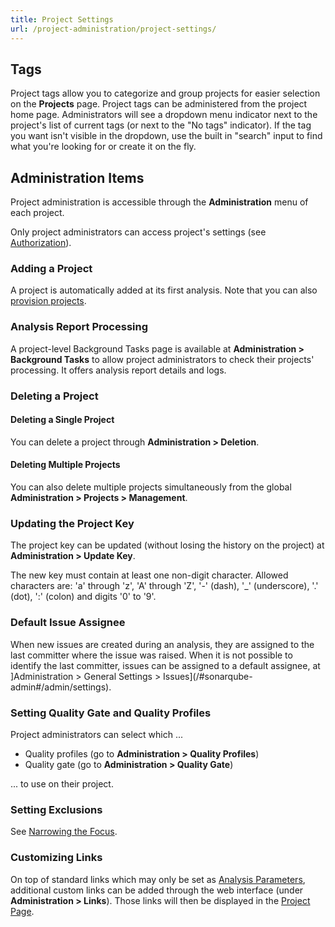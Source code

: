 ```yaml
---
title: Project Settings
url: /project-administration/project-settings/
---
```


## Tags

Project tags allow you to categorize and group projects for easier selection on the **Projects** page. Project tags can be administered from the project home page. Administrators will see a dropdown menu indicator next to the project's list of current tags (or next to the "No tags" indicator). If the tag you want isn't visible in the dropdown, use the built in "search" input to find what you're looking for or create it on the fly.

## Administration Items

Project administration is accessible through the **Administration** menu of each project.  

Only project administrators can access project's settings (see [Authorization](/instance-administration/security/)).

### Adding a Project

A project is automatically added at its first analysis. Note that you can also [provision projects](/project-administration/project-existence/).

### Analysis Report Processing

A project-level Background Tasks page is available at **Administration > Background Tasks** to allow project administrators to check their projects' processing. It offers analysis report details and logs.

### Deleting a Project

#### Deleting a Single Project

You can delete a project through **Administration > Deletion**.

#### Deleting Multiple Projects
You can also delete multiple projects simultaneously from the global **Administration > Projects > Management**.

### Updating the Project Key  

The project key can be updated (without losing the history on the project) at **Administration > Update Key**.

The new key must contain at least one non-digit character. Allowed characters are: 'a' through 'z', 'A' through 'Z', '-' (dash), '\_' (underscore), '.' (dot), ':' (colon) and digits '0' to '9'.

### Default Issue Assignee

When new issues are created during an analysis, they are assigned to the last committer where the issue was raised. When it is not possible to identify the last committer, issues can be assigned to a default assignee, at ]Administration  > General Settings > Issues](/#sonarqube-admin#/admin/settings).

### Setting Quality Gate and Quality Profiles  

Project administrators can select which ...

* Quality profiles (go to **Administration  > Quality Profiles**)
* Quality gate (go to **Administration  > Quality Gate**)

... to use on their project.

### Setting Exclusions  

See [Narrowing the Focus](/project-administration/narrowing-the-focus/).

### Customizing Links

On top of standard links which may only be set as [Analysis Parameters](/analysis/analysis-parameters/), additional custom links can be added through the web interface (under **Administration > Links**). Those links will then be displayed in the [Project Page](/user-guide/project-page/).
